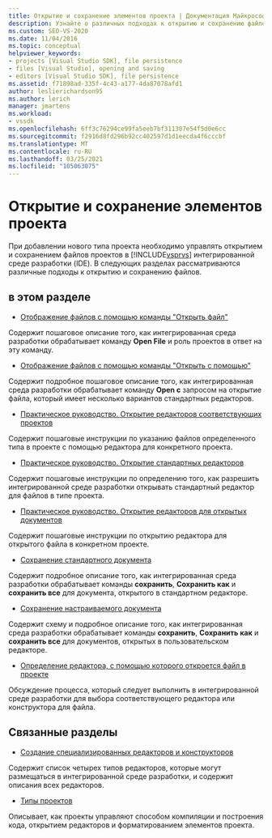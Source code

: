 ```yaml
---
title: Открытие и сохранение элементов проекта | Документация Майкрософт
description: Узнайте о различных подходах к открытию и сохранению файлов для нового типа проекта в интегрированной среде разработки Visual Studio.
ms.custom: SEO-VS-2020
ms.date: 11/04/2016
ms.topic: conceptual
helpviewer_keywords:
- projects [Visual Studio SDK], file persistence
- files [Visual Studio], opening and saving
- editors [Visual Studio SDK], file persistence
ms.assetid: f71898ad-335f-4c43-a177-4da87078afd1
author: leslierichardson95
ms.author: lerich
manager: jmartens
ms.workload:
- vssdk
ms.openlocfilehash: 6ff3c76294ce99fa5eeb7bf311307e54f5d0e6cc
ms.sourcegitcommit: f2916d8fd296b92cc402597d1d1eecda4f6cccbf
ms.translationtype: MT
ms.contentlocale: ru-RU
ms.lasthandoff: 03/25/2021
ms.locfileid: "105063075"
---
```

# <a name="opening-and-saving-project-items"></a>Открытие и сохранение элементов проекта
При добавлении нового типа проекта необходимо управлять открытием и сохранением файлов проектов в [!INCLUDE[vsprvs](../../code-quality/includes/vsprvs_md.md)] интегрированной среде разработки (IDE). В следующих разделах рассматриваются различные подходы к открытию и сохранению файлов.

## <a name="in-this-section"></a>в этом разделе
- [Отображение файлов с помощью команды "Открыть файл"](../../extensibility/internals/displaying-files-by-using-the-open-file-command.md)

 Содержит пошаговое описание того, как интегрированная среда разработки обрабатывает команду **Open File** и роль проектов в ответ на эту команду.

- [Отображение файлов с помощью команды "Открыть с помощью"](../../extensibility/internals/displaying-files-by-using-the-open-with-command.md)

 Содержит подробное пошаговое описание того, как интегрированная среда разработки обрабатывает команду **Open с** запросом на открытие файла, который имеет несколько вариантов стандартных редакторов.

- [Практическое руководство. Открытие редакторов соответствующих проектов](../../extensibility/how-to-open-project-specific-editors.md)

 Содержит пошаговые инструкции по указанию файлов определенного типа в проекте с помощью редактора для конкретного проекта.

- [Практическое руководство. Открытие стандартных редакторов](../../extensibility/how-to-open-standard-editors.md)

 Содержит пошаговые инструкции по определению того, как разрешить интегрированной среде разработки открывать стандартный редактор для файлов в типе проекта.

- [Практическое руководство. Открытие редакторов для открытых документов](../../extensibility/how-to-open-editors-for-open-documents.md)

 Содержит пошаговые инструкции по открытию редактора для открытого файла в конкретном проекте.

- [Сохранение стандартного документа](../../extensibility/internals/saving-a-standard-document.md)

 Содержит подробное описание того, как интегрированная среда разработки обрабатывает команды **сохранить**, **Сохранить как** и **сохранить все** для документа, открытого в стандартном редакторе.

- [Сохранение настраиваемого документа](../../extensibility/internals/saving-a-custom-document.md)

 Содержит схему и подробное описание того, как интегрированная среда разработки обрабатывает команды **сохранить**, **Сохранить как** и **сохранить все** для документов, открытых в пользовательском редакторе.

- [Определение редактора, с помощью которого откроется файл в проекте](../../extensibility/internals/determining-which-editor-opens-a-file-in-a-project.md)

 Обсуждение процесса, который следует выполнить в интегрированной среде разработки для выбора соответствующего редактора или конструктора для файла.

## <a name="related-sections"></a>Связанные разделы
- [Создание специализированных редакторов и конструкторов](../../extensibility/creating-custom-editors-and-designers.md)

 Содержит список четырех типов редакторов, которые могут размещаться в интегрированной среде разработки, и содержит описания всех редакторов.

- [Типы проектов](../../extensibility/internals/project-types.md)

 Описывает, как проекты управляют способом компиляции и построения кода, открытием редакторов и форматированием элементов проекта.
